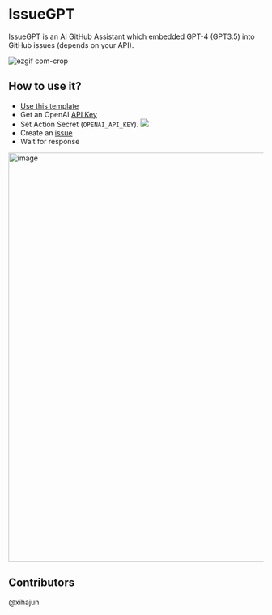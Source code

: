 # IssueGPT
IssueGPT is an AI GitHub Assistant which embedded GPT-4 (GPT3.5) into GitHub issues (depends on your API).

![ezgif com-crop](https://github.com/xihajun/issueGPT/assets/25631641/a22cfe25-aac4-45ac-87d6-29c1373c74c0)


## How to use it?
- [Use this template](https://github.com/xihajun/issueGPT/generate)
- Get an OpenAI [API Key](https://platform.openai.com/account/api-keys)
- Set Action Secret (`OPENAI_API_KEY`).
![](https://user-images.githubusercontent.com/25631641/235371654-c73f84a2-722d-4f25-b024-9ef50f832b4a.png)
- Create an [issue](https://github.com/xihajun/issueGPT/issues/new/choose)
- Wait for response
<img width="807" alt="image" src="https://user-images.githubusercontent.com/25631641/235376951-35a1447c-f5da-4522-8e71-7ede8d90b669.png">

## Contributors

@xihajun
